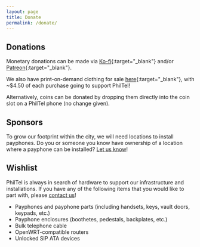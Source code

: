 ```yaml
---
layout: page
title: Donate
permalink: /donate/
---
```

## Donations

Monetary donations can be made via [Ko-fi](https://ko-fi.com/philtel){:target="_blank"} and/or [Patreon](https://www.patreon.com/philtel){:target="_blank"}. 

We also have print-on-demand clothing for sale [here](https://philtel.myspreadshop.com/all){:target="_blank"}, with ~$4.50 of each purchase going to support PhilTel!

Alternatively, coins can be donated by dropping them directly into the coin slot on a PhilTel phone (no change given).

## Sponsors

To grow our footprint within the city, we will need locations to install payphones. Do you or someone you know have ownership of a location where a payphone can be installed? [Let us know](../contact)!

## Wishlist

PhilTel is always in search of hardware to support our infrastructure and installations. If you have any of the following items that you would like to part with, please [contact us](../contact)!

* Payphones and payphone parts (including handsets, keys, vault doors, keypads, etc.)
* Payphone enclosures (boothetes, pedestals, backplates, etc.)
* Bulk telephone cable
* OpenWRT-compatible routers
* Unlocked SIP ATA devices


